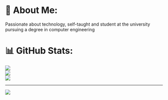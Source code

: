 # 💫 About Me:
Passionate about technology, self-taught and student at the university pursuing a degree in computer engineering

# 📊 GitHub Stats:
![](https://github-readme-stats.vercel.app/api?username=alexcraviotto&theme=dark&hide_border=false&include_all_commits=false&count_private=true)<br/>
![](https://github-readme-streak-stats.herokuapp.com/?user=alexcraviotto&theme=dark&hide_border=false)<br/>
![](https://github-readme-stats.vercel.app/api/top-langs/?username=alexcraviotto&theme=dark&hide_border=false&include_all_commits=false&count_private=true&layout=compact)

---
[![](https://visitcount.itsvg.in/api?id=alexcraviotto&icon=0&color=12)](https://visitcount.itsvg.in)
